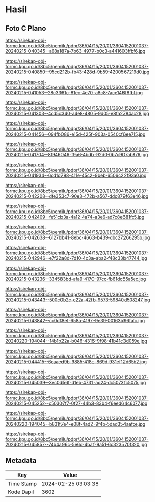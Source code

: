 # Hasil

## Foto C Plano

https://sirekap-obj-formc.kpu.go.id/8bc5/pemilu/pdpr/36/04/15/20/01/3604152001037-20240215-040345--a68a187a-7b63-4977-b0c3-a441603ffbf6.jpg

https://sirekap-obj-formc.kpu.go.id/8bc5/pemilu/pdpr/36/04/15/20/01/3604152001037-20240215-040850--95cd212b-fb43-428d-9b59-4200567219d0.jpg

https://sirekap-obj-formc.kpu.go.id/8bc5/pemilu/pdpr/36/04/15/20/01/3604152001037-20240215-041053--28c3361c-81ec-4e70-a8c8-7ace146f8fbf.jpg

https://sirekap-obj-formc.kpu.go.id/8bc5/pemilu/pdpr/36/04/15/20/01/3604152001037-20240215-041303--4cd5c340-a4e8-4805-9d05-e8fa2784ac28.jpg

https://sirekap-obj-formc.kpu.go.id/8bc5/pemilu/pdpr/36/04/15/20/01/3604152001037-20240215-041456--094fb086-e15d-425f-903a-0540cf6ee715.jpg

https://sirekap-obj-formc.kpu.go.id/8bc5/pemilu/pdpr/36/04/15/20/01/3604152001037-20240215-041704--8f946046-f9a6-4bdb-92d0-0b7c907ab876.jpg

https://sirekap-obj-formc.kpu.go.id/8bc5/pemilu/pdpr/36/04/15/20/01/3604152001037-20240215-041934--6cd1d798-411e-45c2-9beb-6506c22f93a0.jpg

https://sirekap-obj-formc.kpu.go.id/8bc5/pemilu/pdpr/36/04/15/20/01/3604152001037-20240215-042208--dfe353c7-90e3-472b-a567-ddc879f63e46.jpg

https://sirekap-obj-formc.kpu.go.id/8bc5/pemilu/pdpr/36/04/15/20/01/3604152001037-20240215-042409--fe51cb3a-4a12-4a74-a3e6-ad7c8e681fc5.jpg

https://sirekap-obj-formc.kpu.go.id/8bc5/pemilu/pdpr/36/04/15/20/01/3604152001037-20240215-042638--6127bb41-8ebc-4663-b439-dbc27266295b.jpg

https://sirekap-obj-formc.kpu.go.id/8bc5/pemilu/pdpr/36/04/15/20/01/3604152001037-20240215-042946--e7f22a8d-7d10-4c3a-aba2-f48c33b47744.jpg

https://sirekap-obj-formc.kpu.go.id/8bc5/pemilu/pdpr/36/04/15/20/01/3604152001037-20240215-043236--334583bd-afa9-4170-97cc-fb61dc55a5ec.jpg

https://sirekap-obj-formc.kpu.go.id/8bc5/pemilu/pdpr/36/04/15/20/01/3604152001037-20240215-043443--500c0b2c-c22a-42fb-9573-59840d508247.jpg

https://sirekap-obj-formc.kpu.go.id/8bc5/pemilu/pdpr/36/04/15/20/01/3604152001037-20240215-043842--cc0df8ef-658a-4197-9e39-00163b96fafc.jpg

https://sirekap-obj-formc.kpu.go.id/8bc5/pemilu/pdpr/36/04/15/20/01/3604152001037-20240220-194044--14b1b22a-b046-4316-9f98-41b41c3d059e.jpg

https://sirekap-obj-formc.kpu.go.id/8bc5/pemilu/pdpr/36/04/15/20/01/3604152001037-20240215-044415--6eaaed9b-9885-418c-869d-931ef12d65b2.jpg

https://sirekap-obj-formc.kpu.go.id/8bc5/pemilu/pdpr/36/04/15/20/01/3604152001037-20240215-045039--3ec0d56f-d1eb-4731-ad24-dc5073fc5075.jpg

https://sirekap-obj-formc.kpu.go.id/8bc5/pemilu/pdpr/36/04/15/20/01/3604152001037-20240215-045252--c50307f7-0f27-44b3-83b4-f6eed64c6077.jpg

https://sirekap-obj-formc.kpu.go.id/8bc5/pemilu/pdpr/36/04/15/20/01/3604152001037-20240220-194045--b831f7e4-e08f-4ad2-9f4b-5dad354aafce.jpg

https://sirekap-obj-formc.kpu.go.id/8bc5/pemilu/pdpr/36/04/15/20/01/3604152001037-20240215-045857--74b4a96c-5e6d-4baf-9a51-6c323570f320.jpg


## Metadata

| Key        | Value               |
| ---------- | ------------------- |
| Time Stamp | 2024-02-25 03:03:38 |
| Kode Dapil | 3602                |



